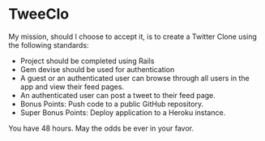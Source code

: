 # TweeClo

My mission, should I choose to accept it, is to create a Twitter Clone
using the following standards:

* Project should be completed using Rails
* Gem devise should be used for authentication
* A guest or an authenticated user can browse through all users in the app and view their feed pages.
* An authenticated user can post a tweet to their feed page.
* Bonus Points: Push code to a public GitHub repository.
* Super Bonus Points: Deploy application to a Heroku instance.

You have 48 hours. May the odds be ever in your favor.

